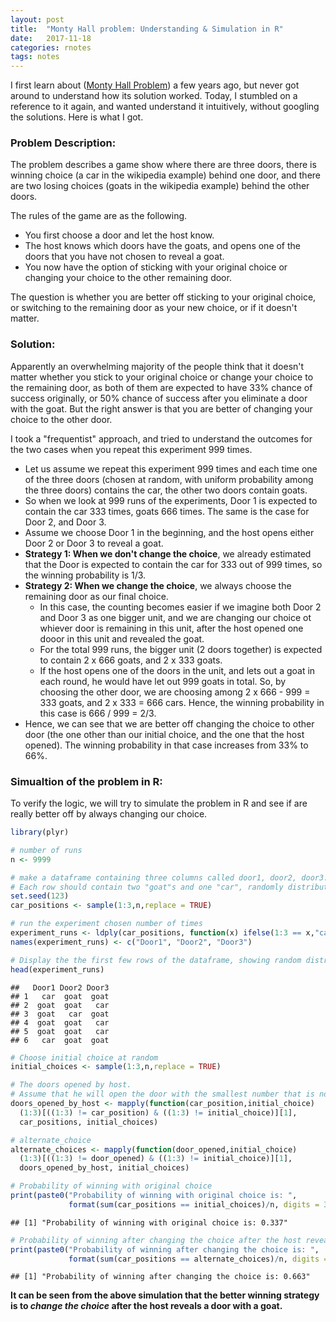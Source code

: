 ```yaml
---
layout: post
title:  "Monty Hall problem: Understanding & Simulation in R"
date:   2017-11-18
categories: rnotes
tags: notes
---
```

I first learn about ([Monty Hall Problem](https://en.wikipedia.org/wiki/Monty_Hall_problem)) a few years ago, but never got around to understand how its solution worked. Today, I stumbled on a reference to it again, and wanted understand it intuitively, without googling the solutions. Here is what I got.

### Problem Description:

The problem describes a game show where there are three doors, there is winning choice (a car in the wikipedia example) behind one door, and there are two losing choices (goats in the wikipedia example) behind the other doors.

The rules of the game are as the following.

-   You first choose a door and let the host know.
-   The host knows which doors have the goats, and opens one of the doors that you have not chosen to reveal a goat.
-   You now have the option of sticking with your original choice or changing your choice to the other remaining door.

The question is whether you are better off sticking to your original choice, or switching to the remaining door as your new choice, or if it doesn't matter.

### Solution:

Apparently an overwhelming majority of the people think that it doesn't matter whether you stick to your original choice or change your choice to the remaining door, as both of them are expected to have 33% chance of success originally, or 50% chance of success after you eliminate a door with the goat. But the right answer is that you are better of changing your choice to the other door.

I took a "frequentist" approach, and tried to understand the outcomes for the two cases when you repeat this experiment 999 times.

-   Let us assume we repeat this experiment 999 times and each time one of the three doors (chosen at random, with uniform probability among the three doors) contains the car, the other two doors contain goats.
-   So when we look at 999 runs of the experiments, Door 1 is expected to contain the car 333 times, goats 666 times. The same is the case for Door 2, and Door 3.
-   Assume we choose Door 1 in the beginning, and the host opens either Door 2 or Door 3 to reveal a goat.
-   **Strategy 1: When we don't change the choice**, we already estimated that the Door is expected to contain the car for 333 out of 999 times, so the winning probability is 1/3.
-   **Strategy 2: When we change the choice**, we always choose the remaining door as our final choice.
    -   In this case, the counting becomes easier if we imagine both Door 2 and Door 3 as one bigger unit, and we are changing our choice ot whiever door is remaining in this unit, after the host opened one dooor in this unit and revealed the goat.
    -   For the total 999 runs, the bigger unit (2 doors together) is expected to contain 2 x 666 goats, and 2 x 333 goats.
    -   If the host opens one of the doors in the unit, and lets out a goat in each round, he would have let out 999 goats in total. So, by choosing the other door, we are choosing among 2 x 666 - 999 = 333 goats, and 2 x 333 = 666 cars. Hence, the winning probability in this case is 666 / 999 = 2/3.
-   Hence, we can see that we are better off changing the choice to other door (the one other than our initial choice, and the one that the host opened). The winning probability in that case increases from 33% to 66%.

### Simualtion of the problem in R:

To verify the logic, we will try to simulate the problem in R and see if are really better off by always changing our choice.

``` r
library(plyr)

# number of runs
n <- 9999

# make a dataframe containing three columns called door1, door2, door3. 
# Each row should contain two "goat"s and one "car", randomly distributed among three columns
set.seed(123)
car_positions <- sample(1:3,n,replace = TRUE)

# run the experiment chosen number of times
experiment_runs <- ldply(car_positions, function(x) ifelse(1:3 == x,"car","goat"))
names(experiment_runs) <- c("Door1", "Door2", "Door3")

# Display the the first few rows of the dataframe, showing random distribution of the cars
head(experiment_runs)
```

    ##   Door1 Door2 Door3
    ## 1   car  goat  goat
    ## 2  goat  goat   car
    ## 3  goat   car  goat
    ## 4  goat  goat   car
    ## 5  goat  goat   car
    ## 6   car  goat  goat

``` r
# Choose initial choice at random
initial_choices <- sample(1:3,n,replace = TRUE)

# The doors opened by host. 
# Assume that he will open the door with the smallest number that is not the initial choice, and has a goat
doors_opened_by_host <- mapply(function(car_position,initial_choice) 
  (1:3)[((1:3) != car_position) & ((1:3) != initial_choice)][1],
  car_positions, initial_choices)

# alternate_choice
alternate_choices <- mapply(function(door_opened,initial_choice) 
  (1:3)[((1:3) != door_opened) & ((1:3) != initial_choice)][1], 
  doors_opened_by_host, initial_choices)

# Probability of winning with original choice
print(paste0("Probability of winning with original choice is: ", 
             format(sum(car_positions == initial_choices)/n, digits = 3)))
```

    ## [1] "Probability of winning with original choice is: 0.337"

``` r
# Probability of winning after changing the choice after the host reveals a door with a goat
print(paste0("Probability of winning after changing the choice is: ", 
             format(sum(car_positions == alternate_choices)/n, digits = 3)))
```

    ## [1] "Probability of winning after changing the choice is: 0.663"

**It can be seen from the above simulation that the better winning strategy is to *change the choice* after the host reveals a door with a goat.**
